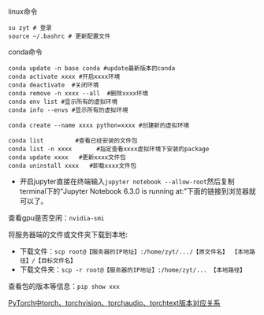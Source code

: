 linux命令
```
su zyt # 登录
source ~/.bashrc # 更新配置文件

```

conda命令
```
conda update -n base conda #update最新版本的conda
conda activate xxxx #开启xxxx环境
conda deactivate  #关闭环境
conda remove -n xxxx --all  #删除xxxx环境
conda env list #显示所有的虚拟环境
conda info --envs #显示所有的虚拟环境

conda create --name xxxx python=xxxx #创建新的虚拟环境

conda list         #查看已经安装的文件包
conda list -n xxxx       #指定查看xxxx虚拟环境下安装的package
conda update xxxx   #更新xxxx文件包
conda uninstall xxxx   #卸载xxxx文件包
```


- 开启jupyter直接在终端输入```jupyter notebook --allow-root```然后复制terminal下的“Jupyter Notebook 6.3.0 is running at:”下面的链接到浏览器就可以了。

查看gpu是否空闲：```nvidia-smi```

将服务器端的文件或文件夹下载到本地:
- 下载文件：```scp root@【服务器的IP地址】:/home/zyt/.../【原文件名】 【本地路径】/【目标文件名】```
- 下载文件夹：```scp -r root@【服务器的IP地址】:/home/zyt/... 【本地路径】```

查看包的版本等信息：```pip show xxx```

[PyTorch中torch、torchvision、torchaudio、torchtext版本对应关系](https://blog.csdn.net/shiwanghualuo/article/details/122860521)
